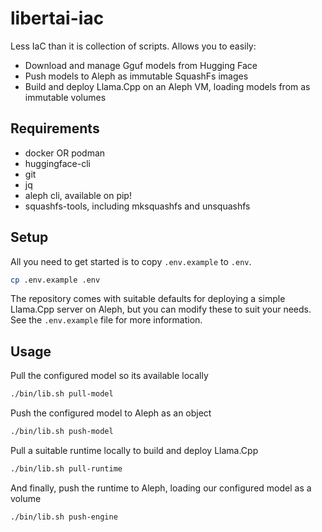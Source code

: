 # libertai-iac

Less IaC than it is collection of scripts.
Allows you to easily:

- Download and manage Gguf models from Hugging Face
- Push models to Aleph as immutable SquashFs images
- Build and deploy Llama.Cpp on an Aleph VM, loading models from as immutable volumes

## Requirements

- docker OR podman
- huggingface-cli
- git
- jq
- aleph cli, available on pip!
- squashfs-tools, including mksquashfs and unsquashfs

## Setup

All you need to get started is to copy `.env.example` to `.env`.

```bash
cp .env.example .env
```

The repository comes with suitable defaults for deploying a
simple Llama.Cpp server on Aleph, but you can modify these to
suit your needs. See the `.env.example` file for more information.

## Usage

Pull the configured model so its available locally

```bash
./bin/lib.sh pull-model
```

Push the configured model to Aleph as an object

```bash
./bin/lib.sh push-model
```

Pull a suitable runtime locally to build and deploy Llama.Cpp

```bash
./bin/lib.sh pull-runtime
```

And finally, push the runtime to Aleph, loading our configured model as a volume

```bash
./bin/lib.sh push-engine
```
